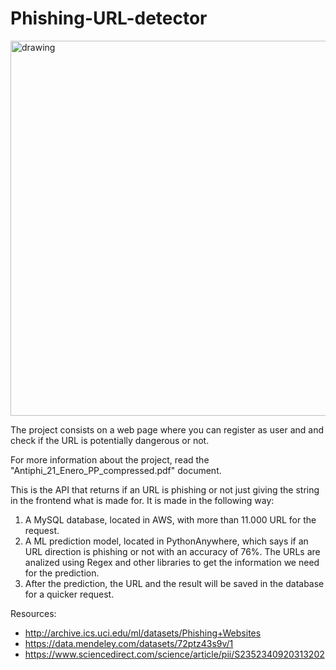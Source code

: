 # Phishing-URL-detector

<img src="https://media.istockphoto.com/photos/phishing-attack-picture-id1253294358?s=612x612" alt="drawing" width="600"/>

The project consists on a web page where you can register as user and and check if the URL is potentially dangerous or not.

For more information about the project, read the "Antiphi_21_Enero_PP_compressed.pdf" document.

This is the API that returns if an URL is phishing or not just giving the string in the frontend what is made for.
It is made in the following way:

1. A MySQL database, located in AWS, with more than 11.000 URL for the request.
2. A ML prediction model, located in PythonAnywhere, which says if an URL direction is phishing or not with an accuracy of 76%. The URLs are analized using Regex and other libraries to get the information we need for the prediction.
3. After the prediction, the URL and the result will be saved in the database for a quicker request.

Resources:
- http://archive.ics.uci.edu/ml/datasets/Phishing+Websites
- https://data.mendeley.com/datasets/72ptz43s9v/1
- https://www.sciencedirect.com/science/article/pii/S2352340920313202
